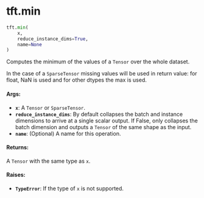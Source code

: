 <div itemscope itemtype="http://developers.google.com/ReferenceObject">
<meta itemprop="name" content="tft.min" />
<meta itemprop="path" content="Stable" />
</div>

# tft.min

``` python
tft.min(
    x,
    reduce_instance_dims=True,
    name=None
)
```

Computes the minimum of the values of a `Tensor` over the whole dataset.

In the case of a `SparseTensor` missing values will be used in return value:
for float, NaN is used and for other dtypes the max is used.

#### Args:

* <b>`x`</b>: A `Tensor` or `SparseTensor`.
* <b>`reduce_instance_dims`</b>: By default collapses the batch and instance dimensions
      to arrive at a single scalar output. If False, only collapses the batch
      dimension and outputs a `Tensor` of the same shape as the input.
* <b>`name`</b>: (Optional) A name for this operation.


#### Returns:

A `Tensor` with the same type as `x`.


#### Raises:

* <b>`TypeError`</b>: If the type of `x` is not supported.